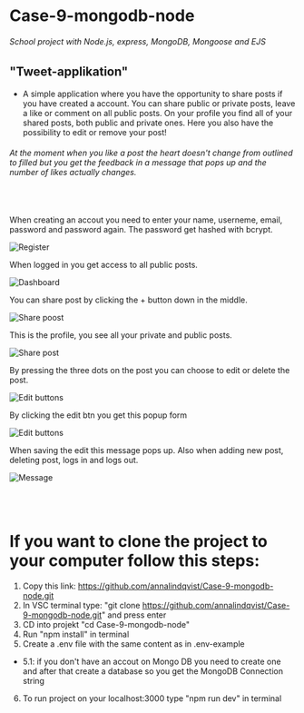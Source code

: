 # Case-9-mongodb-node

###### School project with Node.js, express, MongoDB, Mongoose and EJS

## "Tweet-applikation"

- A simple application where you have the opportunity to share posts if you have created a account. You can share public or private posts, leave a like or comment on all public posts. On your profile you find all of your shared posts, both public and private ones. Here you also have the possibility to edit or remove your post!

###### At the moment when you like a post the heart doesn't change from outlined to filled but you get the feedback in a message that pops up and the number of likes actually changes.
<br>
<br>
When creating an accout you need to enter your name, userneme, email, password and password again. The password get hashed with bcrypt. 
<br>

![Register](/docs/Register.png)
<br>

When logged in you get access to all public posts.
<br>

![Dashboard](/docs/Dashboard.png)
<br>

You can share post by clicking the + button down in the middle.
<br>

![Share poost](/docs/Sharepost.png)
<br>

This is the profile, you see all your private and public posts.
<br>

![Share post](/docs/Profile.png)
<br>

By pressing the three dots on the post you can choose to edit or delete the post.
<br>

![Edit buttons](/docs/Profile-btns.png)
<br>

By clicking the edit btn you get this popup form
<br>

![Edit buttons](/docs/Profile-edit.png)
<br>


When saving the edit this message pops up. Also when adding new post, deleting post, logs in and logs out.
<br>

![Message](/docs/Profile-flash.png)

<br>
<br>

# If you want to clone the project to your computer follow this steps:

1. Copy this link: https://github.com/annalindqvist/Case-9-mongodb-node.git
2. In VSC terminal type: "git clone https://github.com/annalindqvist/Case-9-mongodb-node.git" and press enter
3. CD into projekt "cd Case-9-mongodb-node"
4. Run "npm install" in terminal
5. Create a .env file with the same content as in .env-example
- 5.1: if you don't have an accout on Mongo DB you need to create one and after that create a database so you get the MongoDB Connection string
6. To run project on your localhost:3000 type "npm run dev" in terminal